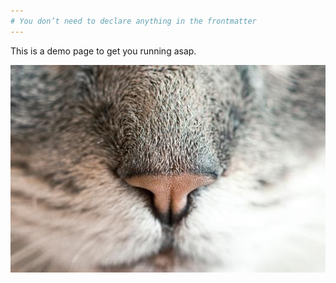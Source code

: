 ```yaml
---
# You don’t need to declare anything in the frontmatter
---
```


This is a demo page to get you running asap.

![](lorem.jpg)